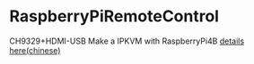 # RaspberryPiRemoteControl
CH9329+HDMI-USB
Make a IPKVM with RaspberryPi4B
[details here(chinese)](http://xlydsg.github.io/2020/04/30/%E6%A0%91%E8%8E%93%E6%B4%BE%E5%81%9A%E7%9A%84%E8%BF%9C%E7%A8%8B%E6%9C%8D%E5%8A%A1%E5%99%A8%E7%9B%91%E6%8E%A7/)
